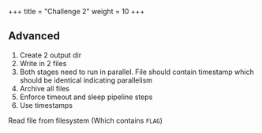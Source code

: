 +++
title = "Challenge 2"
weight = 10
+++

## Advanced

1. Create 2 output dir
2. Write in 2 files
3. Both stages need to run in parallel. File should contain timestamp which should be identical indicating parallelism
4. Archive all files
5. Enforce timeout and sleep pipeline steps
6. Use timestamps

Read file from filesystem (Which contains `FLAG`)
